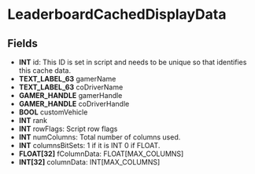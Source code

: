 # LeaderboardCachedDisplayData

## Fields
* **INT** id: This ID is set in script and needs to be unique so that identifies this cache data.
* **TEXT_LABEL_63** gamerName
* **TEXT_LABEL_63** coDriverName
* **GAMER_HANDLE** gamerHandle
* **GAMER_HANDLE** coDriverHandle
* **BOOL** customVehicle
* **INT** rank
* **INT** rowFlags: Script row flags
* **INT** numColumns: Total number of columns used.
* **INT** columnsBitSets: 1 if it is INT 0 if FLOAT.
* **FLOAT[32]** fColumnData: FLOAT[MAX_COLUMNS]
* **INT[32]** columnData: INT[MAX_COLUMNS]